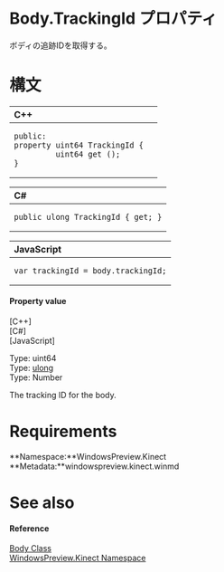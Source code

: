 Body.TrackingId プロパティ  
========================  

ボディの追跡IDを取得する。
<span id="syntaxSection"></span>

構文
======  

<table>
<colgroup>
<col width="100%" />
</colgroup>
<thead>
<tr class="header">
<th align="left">C++</th>
</tr>
</thead>
<tbody>
<tr class="odd">
<td align="left"><pre><code>public:  
property uint64 TrackingId {  
         uint64 get ();  
}</code></pre></td>
</tr>
</tbody>
</table>

<table>
<colgroup>
<col width="100%" />
</colgroup>
<thead>
<tr class="header">
<th align="left">C#</th>
</tr>
</thead>
<tbody>
<tr class="odd">
<td align="left"><pre><code>public ulong TrackingId { get; }</code></pre></td>
</tr>
</tbody>
</table>

<table>
<colgroup>
<col width="100%" />
</colgroup>
<thead>
<tr class="header">
<th align="left">JavaScript</th>
</tr>
</thead>
<tbody>
<tr class="odd">
<td align="left"><pre><code>var trackingId = body.trackingId;</code></pre></td>
</tr>
</tbody>
</table>

<span id="ID4EU"></span>
#### Property value  

[C++]   
 [C\#]   
 [JavaScript]   

Type: uint64  
Type: [ulong](http://msdn.microsoft.com/en-us/library/system.uint64.aspx)  
Type: Number  

The tracking ID for the body.  

<span id="requirements"></span>

Requirements  
============  

**Namespace:**WindowsPreview.Kinect  
**Metadata:**windowspreview.kinect.winmd  

<span id="ID4ECB"></span>

See also  
========  

<span id="ID4EEB"></span>
#### Reference  

[Body Class](../../Body_Class.md)  
 [WindowsPreview.Kinect Namespace](../../../Kinect.md)  



<!--Please do not edit the data in the comment block below.-->
<!--
TOCTitle : TrackingId Property
RLTitle : Body.TrackingId Property
KeywordK : TrackingId property
KeywordK : Body.TrackingId property
KeywordF : WindowsPreview.Kinect.Body.TrackingId
KeywordF : Body.TrackingId
KeywordF : TrackingId
KeywordF : WindowsPreview.Kinect.Body.TrackingId
KeywordA : P:WindowsPreview.Kinect.Body.TrackingId
AssetID : P:WindowsPreview.Kinect.Body.TrackingId
Locale : en-us
CommunityContent : 1
APIType : Managed
APILocation : windowspreview.kinect.winmd
APIName : WindowsPreview.Kinect.Body.TrackingId
TargetOS : Windows
TopicType : kbSyntax
DevLang : VB
DevLang : CSharp
DevLang : JavaScript
DevLang : C++
DocSet : K4Wv2
ProjType : K4Wv2Proj
Technology : Kinect for Windows
Product : Kinect for Windows SDK v2
productversion : 20
-->
